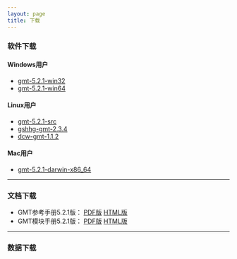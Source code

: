 ```yaml
---
layout: page
title: 下载
---
```


### 软件下载

#### Windows用户

- [gmt-5.2.1-win32](http://caiyun.feixin.10086.cn/dl/185CkcoWaRv8Z)
- [gmt-5.2.1-win64](http://caiyun.feixin.10086.cn/dl/185Cjyrat51yv)

#### Linux用户

- [gmt-5.2.1-src](http://caiyun.feixin.10086.cn/dl/185CkwoZt6Vn2)
- [gshhg-gmt-2.3.4](http://caiyun.feixin.10086.cn/dl/185CkIr2gPf4c)
- [dcw-gmt-1.1.2](http://caiyun.feixin.10086.cn/dl/185CkwoXXltBB)

#### Mac用户

- [gmt-5.2.1-darwin-x86_64](http://caiyun.feixin.10086.cn/dl/185CkwoVCRGZr)

---

### 文档下载

- GMT参考手册5.2.1版： [PDF版](https://github.com/gmt-china/GMT_docs/releases/download/v5.2.1/GMT_docs-5.2.1.pdf) [HTML版](https://github.com/gmt-china/GMT_docs/releases/download/v5.2.1/GMT_docs-5.2.1-HTML.zip)
- GMT模块手册5.2.1版： [PDF版](https://github.com/gmt-china/GMT_modules/releases/download/v5.2.1/GMT_modules-5.2.1.pdf) [HTML版](https://github.com/gmt-china/GMT_modules/releases/download/v5.2.1/GMT_modules-5.2.1-HTML.zip)

---

### 数据下载
